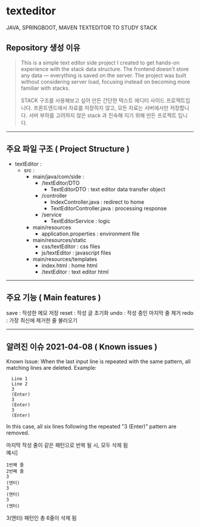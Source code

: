 # texteditor
JAVA, SPRINGBOOT, MAVEN TEXTEDITOR TO STUDY STACK

## Repository 생성 이유
> This is a simple text editor side project I created to get hands-on experience with the stack data structure.
> The frontend doesn't store any data — everything is saved on the server.
> The project was built without considering server load, focusing instead on becoming more familiar with stacks.
> 
> STACK 구조를 사용해보고 싶어 만든 간단한 텍스트 에디터 사이드 프로젝트입니다.
> 프론트엔드에서 자료를 저장하지 않고, 모든 자료는 서버에서만 저장합니다.
> 서버 부하를 고려하지 않은 stack 과 친숙해 지기 위해 만든 프로젝트 입니다.

--------------------------------------------------------------------------------------------------

## 주요 파일 구조 ( Project Structure )
+ textEditor :
  + src :
    + main/java/com/side :
      + /textEditor/DTO 
        + TextEditorDTO : text editor data transfer object 
      + /controller
        + IndexController.java : redirect to home
        + TextEditorController.java : processing response
      + /service
        + TextEditorService : logic
    + main/resources
      + application.properties : environment file
    + main/resources/static
      + css/textEditor : css files
      + js/textEditor : javascript files
    + main/resources/templates
      + index.html : home html
      + /textEditor : text editor html
  
--------------------------------------------------------------------------------------------------

## 주요 기능 ( Main features )
  save : 작성한 메모 저장
  reset : 작성 글 초기화
  undo : 작성 중인 마지막 줄 제거
  redo : 가장 최신에 제거한 줄 불러오기
  
---------------------------------------------------------------------------------------------------
## 알려진 이슈 2021-04-08 ( Known issues )
Known Issue:
  When the last input line is repeated with the same pattern, all matching lines are deleted.
  Example:
  ```
    Line 1  
    Line 2  
    3  
    (Enter)  
    3  
    (Enter)  
    3  
    (Enter)
   ```
   In this case, all six lines following the repeated "3 (Enter)" pattern are removed.
   
  마지막 작성 줄이 같은 패턴으로 반복 될 시, 모두 삭제 됨  
  예시] 
  ```
  1번째 줄
  2번째 줄
  3
  (엔터)
  3
  (엔터)
  3
  (엔터)
  ```
  3(엔터) 패턴인 총 6줄이 삭제 됨

  
